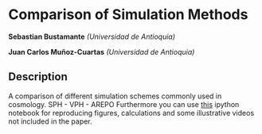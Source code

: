 Comparison of Simulation Methods
==============================================
**Sebastian Bustamante**
*(Universidad de Antioquia)*

**Juan Carlos Muñoz-Cuartas**
*(Universidad de Antioquia)*


Description
-----------------------------------------------------------------------------------------
A comparison of different simulation schemes commonly used in cosmology. SPH - VPH - AREPO
Furthermore you can use [this](http://nbviewer.ipython.org/github/sbustamante/MethodsComparison/blob/master/bench/analysis.ipynb) 
ipython notebook for reproducing figures, calculations and some illustrative videos not 
included in the paper.